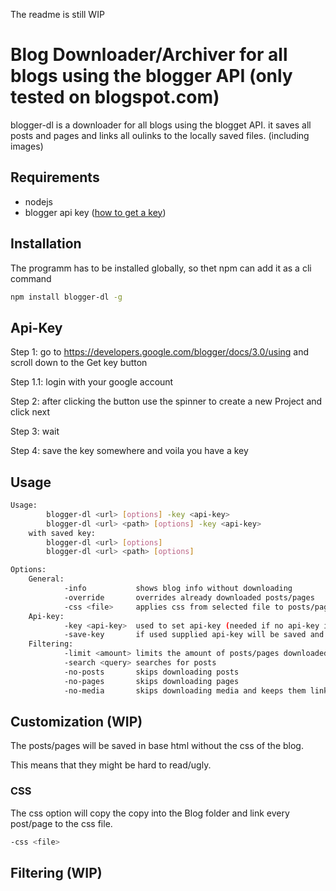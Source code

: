 The readme is still WIP

# Blog Downloader/Archiver for all blogs using the blogger API (only tested on blogspot.com)

blogger-dl is a downloader for all blogs using the blogget API.
it saves all posts and pages and links all oulinks to the locally saved files. (including images)

## Requirements

-   nodejs
-   blogger api key ([how to get a key](#api-key))

## Installation

The programm has to be installed globally, so thet npm can add it as a cli command

```bash
npm install blogger-dl -g
```

## Api-Key

Step 1: go to https://developers.google.com/blogger/docs/3.0/using and scroll down to the Get key button

Step 1.1: login with your google account

Step 2: after clicking the button use the spinner to create a new Project and click next

Step 3: wait

Step 4: save the key somewhere and voila you have a key

## Usage

```bash
Usage:
        blogger-dl <url> [options] -key <api-key>
        blogger-dl <url> <path> [options] -key <api-key>
    with saved key:
        blogger-dl <url> [options]
        blogger-dl <url> <path> [options]

Options:
    General:
            -info           shows blog info without downloading
            -override       overrides already downloaded posts/pages
            -css <file>     applies css from selected file to posts/pages
    Api-key:
            -key <api-key>  used to set api-key (needed if no api-key is saved!)
            -save-key       if used supplied api-key will be saved and used if no new key is supllied with -key
    Filtering:
            -limit <amount> limits the amount of posts/pages downloaded
            -search <query> searches for posts
            -no-posts       skips downloading posts
            -no-pages       skips downloading pages
            -no-media       skips downloading media and keeps them linked to the remote location
```

## Customization (WIP)

The posts/pages will be saved in base html without the css of the blog.

This means that they might be hard to read/ugly.

### CSS

The css option will copy the copy into the Blog folder and link every post/page to the css file.

```bash
-css <file>
```

## Filtering (WIP)
